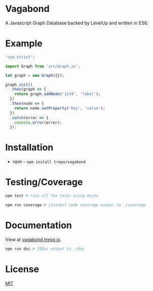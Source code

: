 # Vagabond
A Javascript Graph Database backed by LevelUp and written in ES6.

# Example

````javascript
'use strict';

import Graph from 'src/Graph.js';

let graph = new Graph({});

graph.init()
  .then(graph => {
    return graph.addNode('1234', 'label');
  })
  .then(node => {
    return node.setProperty('key', 'value');
  })
  .catch(error => {
    console.error(error);
  });

````

# Installation

* npm - `npm install trepo/vagabond`

# Testing/Coverage

````bash
npm test # runs all the tests using mocha

npm run coverage # istanbul code coverage output to ./coverage
````

# Documentation

View at [vagabond.trepo.io](http://vagabond.trepo.io/).

````bash
npm run doc # JSDoc output in ./doc
````

# License
[MIT](LICENSE)